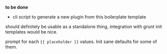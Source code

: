 

**to be done**

- cli script to generate a new plugin from this boilerplate template

should definitely be usable as a standalone thing, integration with
grunt init templates would be nice.

prompt for each `{{ placeholder }}` values. Init sane defaults for some
of them.
